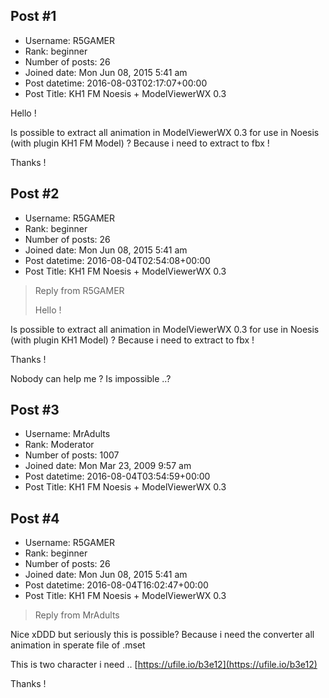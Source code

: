 ## Post #1
- Username: R5GAMER
- Rank: beginner
- Number of posts: 26
- Joined date: Mon Jun 08, 2015 5:41 am
- Post datetime: 2016-08-03T02:17:07+00:00
- Post Title: KH1 FM Noesis + ModelViewerWX 0.3

Hello !

Is possible to extract all animation in ModelViewerWX 0.3 for use in Noesis (with plugin KH1 FM Model) ?
Because i need to extract to fbx !


Thanks !
## Post #2
- Username: R5GAMER
- Rank: beginner
- Number of posts: 26
- Joined date: Mon Jun 08, 2015 5:41 am
- Post datetime: 2016-08-04T02:54:08+00:00
- Post Title: KH1 FM Noesis + ModelViewerWX 0.3

> Reply from R5GAMER
>
> Hello !

Is possible to extract all animation in ModelViewerWX 0.3 for use in Noesis (with plugin KH1 Model) ?
Because i need to extract to fbx !


Thanks !

Nobody can help me ? Is impossible ..?
## Post #3
- Username: MrAdults
- Rank: Moderator
- Number of posts: 1007
- Joined date: Mon Mar 23, 2009 9:57 am
- Post datetime: 2016-08-04T03:54:59+00:00
- Post Title: KH1 FM Noesis + ModelViewerWX 0.3


## Post #4
- Username: R5GAMER
- Rank: beginner
- Number of posts: 26
- Joined date: Mon Jun 08, 2015 5:41 am
- Post datetime: 2016-08-04T16:02:47+00:00
- Post Title: KH1 FM Noesis + ModelViewerWX 0.3

> Reply from MrAdults
>
> 

Nice xDDD but seriously this is possible? Because i need the converter all animation in sperate file of .mset

This is two character i need ..
[https://ufile.io/b3e12](https://ufile.io/b3e12)

Thanks !
